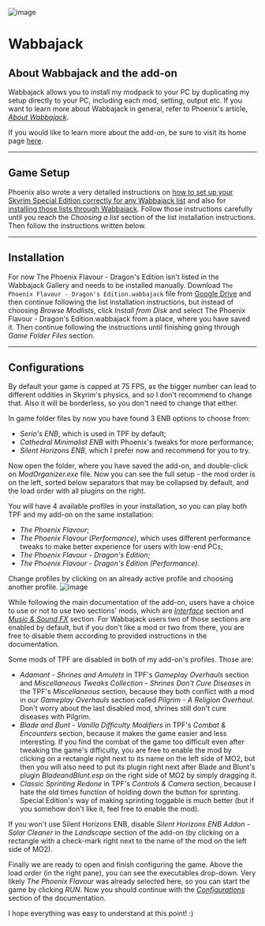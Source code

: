 ![image](https://i.imgur.com/rBiUoHz.png)

# Wabbajack

## About Wabbajack and the add-on

Wabbajack allows you to install my modpack to your PC by duplicating my setup directly to your PC, including each mod, setting, output etc. If you want to learn more about Wabbajack in general, refer to Phoenix's article, [_About Wabbajack_](https://thephoenixflavour.com/wj/about-wabbajack/).

If you would like to learn more about the add-on, be sure to visit its home page [here](https://www.nexusmods.com/skyrimspecialedition/mods/51973).

---

## Game Setup

Phoenix also wrote a very detailed instructions on [how to set up your Skyrim Special Edition correctly for any Wabbajack list](https://thephoenixflavour.com/wj/wj-sse/game-setup/) and also for [installing those lists through Wabbajack](https://thephoenixflavour.com/wj/wj-sse/list-installation/). Follow those instructions carefully until you reach the _Choosing a list_ section of the list installation instructions. Then follow the instructions written below.

---

## Installation

For now The Phoenix Flavour - Dragon's Edition isn't listed in the Wabbajack Gallery and needs to be installed manually. Download `The Phoenix Flavour - Dragon's Edition.wabbajack` file from [Google Drive](https://drive.google.com/drive/folders/1sCNsksecUfSEPnBkjLi6z3m2TdLCKNu5?usp=sharing) and then continue following the list installation instructions, but instead of choosing _Browse Modlists_, click _Install from Disk_ and select The Phoenix Flavour - Dragon's Edition.wabbajack from a place, where you have saved it. Then continue following the instructions until finishing going through _Game Folder Files_ section.

---

## Configurations

By default your game is capped at 75 FPS, as the bigger number can lead to different oddities in Skyrim's physics, and so I don't recommend to change that. Also it will be borderless, so you don't need to change that either.

In game folder files by now you have found 3 ENB options to choose from:
  - _Serio's ENB_, which is used in TPF by default;
  - _Cathedral Minimalist ENB_ with Phoenix's tweaks for more performance;
  - _Silent Horizons ENB_, which I prefer now and recommend for you to try.

Now open the folder, where you have saved the add-on, and double-click on _ModOrganizer.exe_ file. Now you can see the full setup - the mod order is on the left, sorted below separators that may be collapsed by default, and the load order with all plugins on the right. 

You will have 4 available profiles in your installation, so you can play both TPF and my add-on on the same installation:
  - _The Phoenix Flavour_;
  - _The Phoenix Flavour (Performance)_, which uses different performance tweaks to make better experience for users with low-end PCs;
  - _The Phoenix Flavour - Dragon's Edition_;
  - _The Phoenix Flavour - Dragon's Edition (Performance)._

Change profiles by clicking on an already active profile and choosing another profile.
![image](https://user-images.githubusercontent.com/37147270/130832038-50afb4cc-09d9-4227-97e6-9ee83bc98fca.png)

While following the main documentation of the add-on, users have a choice to use or not to use two sections' mods, which are [_Interface_](https://github.com/DragonBlame/tpf-dragons-edition/blob/main/DOCUMENTATION.md#interface-optional) section and [_Music & Sound FX_](https://github.com/DragonBlame/tpf-dragons-edition/blob/main/DOCUMENTATION.md#music--sound-fx-optional) section. For Wabbajack users two of those sections are enabled by default, but if you don't like a mod or two from there, you are free to disable them according to provided instructions in the documentation.

Some mods of TPF are disabled in both of my add-on's profiles. Those are:
  - _Adamant - Shrines and Amulets_ in TPF's _Gameplay Overhauls_ section and _Miscellaneous Tweaks Collection - Shrines Don't Cure Diseases_ in the TPF's _Miscellaneous_ section, because they both conflict with a mod in our _Gameplay Overhauls_ section called _Pilgrim - A Religion Overhaul_. Don't worry about the last disabled mod, shrines still don't cure diseases with Pilgrim.
  - _Blade and Bunt - Vanilla Difficulty Modifiers_ in TPF's _Combat & Encounters_ section, because it makes the game easier and less interesting. If you find the combat of the game too difficult even after tweaking the game's difficulty, you are free to enable the mod by clicking on a rectangle right next to its name on the left side of MO2, but then you will also need to put its plugin right next after Blade and Blunt's plugin _BladeandBlunt.esp_ on the right side of MO2 by simply dragging it.
  - _Classic Sprinting Redone_ in TPF's _Controls & Camera_ section, because I hate the old times function of holding down the button for sprinting. Special Edition's way of making sprinting toggable is much better (but if you somehow don't like it, feel free to enable the mod).

If you won't use Silent Horizons ENB, disable _Silent Horizons ENB Addon - Solar Cleaner_ in the _Landscape_ section of the add-on (by clicking on a rectangle with a check-mark right next to the name of the mod on the left side of MO2).  

Finally we are ready to open and finish configuring the game. Above the load order (in the right pane), you can see the executables drop-down. Very likely _The Phoenix Flavour_ was already selected here, so you can start the game by clicking _RUN_. Now you should continue with the [_Configurations_](https://github.com/DragonBlame/tpf-dragons-edition/blob/main/DOCUMENTATION.md#configurations) section of the documentation.

I hope everything was easy to understand at this point! :)



